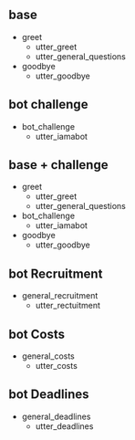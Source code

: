 ## base
* greet
  - utter_greet
  - utter_general_questions
* goodbye
  - utter_goodbye

## bot challenge
* bot_challenge
  - utter_iamabot

## base + challenge
* greet
  - utter_greet
  - utter_general_questions
* bot_challenge
  - utter_iamabot
* goodbye
  - utter_goodbye

## bot Recruitment
* general_recruitment
  - utter_rectuitment

## bot Costs
* general_costs
  - utter_costs

## bot Deadlines
* general_deadlines
  - utter_deadlines